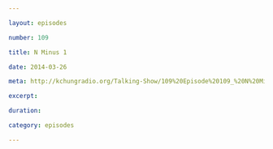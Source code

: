 ```yaml
---

layout: episodes

number: 109

title: N Minus 1

date: 2014-03-26

meta: http://kchungradio.org/Talking-Show/109%20Episode%20109_%20N%20Minus%201.mp3

excerpt: 

duration: 

category: episodes

---
```


